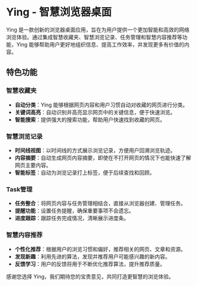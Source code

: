 # Ying - 智慧浏览器桌面

Ying 是一款创新的浏览器桌面应用，旨在为用户提供一个更加智能和高效的网络浏览体验。通过集成智慧收藏夹、智慧浏览记录、任务管理和智慧内容推荐等功能，Ying 能够帮助用户更好地组织信息、提高工作效率，并发现更多有价值的内容。

## 特色功能

### 智慧收藏夹

- **自动分类**：Ying 能够根据网页内容和用户习惯自动对收藏的网页进行分类。
- **关键词高亮**：自动识别并高亮显示网页中的关键信息，便于快速浏览。
- **智能搜索**：提供强大的搜索功能，帮助用户快速找到收藏的网页。

### 智慧浏览记录

- **时间线视图**：以时间线的方式展示浏览记录，方便用户回溯浏览轨迹。
- **内容摘要**：自动生成网页内容摘要，即使在不打开网页的情况下也能快速了解网页主要内容。
- **智能标签**：自动为浏览记录打上标签，便于后续查找和回顾。

### Task管理

- **任务整合**：将网页内容与任务管理相结合，直接从浏览器创建、管理任务。
- **提醒功能**：设置任务提醒，确保重要事项不会遗忘。
- **进度跟踪**：跟踪任务完成情况，清晰展示进度条。

### 智慧内容推荐

- **个性化推荐**：根据用户的浏览习惯和偏好，推荐相关的网页、文章和资源。
- **发现新趣**：利用先进的算法，发现并推荐用户可能感兴趣的新内容。
- **反馈学习**：用户的反馈将用于不断优化推荐算法，提升推荐质量。


感谢您选择 Ying，我们期待您的宝贵意见，共同打造更智慧的浏览体验。
